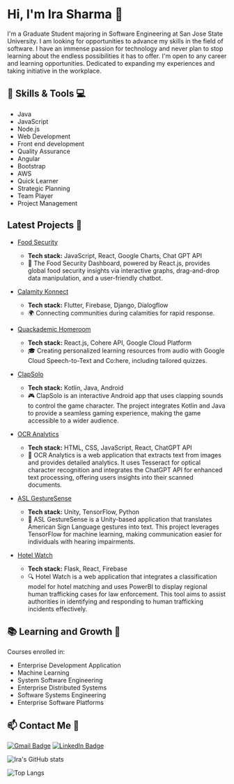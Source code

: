 # Hi, I'm Ira Sharma 🌟

I'm a Graduate Student majoring in Software Engineering at San Jose State University. I am looking for opportunities to advance my skills in the field of software. I have an immense passion for technology and never plan to stop learning about the endless possibilities it has to offer. I'm open to any career and learning opportunities. Dedicated to expanding my experiences and taking initiative in the workplace.

## 🚀 Skills & Tools 💻

- Java
- JavaScript
- Node.js
- Web Development
- Front end development
- Quality Assurance
- Angular
- Bootstrap
- AWS
- Quick Learner
- Strategic Planning
- Team Player
- Project Management

## Latest Projects 🚀

- [Food Security](https://github.com/irasharma13/Food-Security-) 
  - **Tech stack:** JavaScript, React, Google Charts, Chat GPT API
  - 🍲 The Food Security Dashboard, powered by React.js, provides global food security insights via interactive graphs, drag-and-drop data manipulation, and a user-friendly chatbot.

- [Calamity Konnect](https://github.com/irasharma13/Calamity_Konnect) 
  - **Tech stack:** Flutter, Firebase, Django, Dialogflow
  - 🌍 Connecting communities during calamities for rapid response.

- [Quackademic Homeroom](https://github.com/irasharma13/Student_Management_Hackthon_Prep) 
  - **Tech stack:** React.js, Cohere API, Google Cloud Platform
  - 🎓 Creating personalized learning resources from audio with Google Cloud Speech-to-Text and Co:here, including tailored quizzes.

- [ClapSolo](https://github.com/irasharma13/ClapSolo)
  - **Tech stack:** Kotlin, Java, Android
  - 🎮 ClapSolo is an interactive Android app that uses clapping sounds to control the game character. The project integrates Kotlin and Java to provide a seamless gaming experience, making the game accessible to a wider audience.

- [OCR Analytics](https://github.com/irasharma13/OCR_Analytics)
  - **Tech stack:** HTML, CSS, JavaScript, React, ChatGPT API
  - 📄 OCR Analytics is a web application that extracts text from images and provides detailed analytics. It uses Tesseract for optical character recognition and integrates the ChatGPT API for enhanced text processing, offering users insights into their scanned documents.

- [ASL GestureSense](https://github.com/irasharma13/ASL-GestureSense-Unity)
  - **Tech stack:** Unity, TensorFlow, Python
  - 👐 ASL GestureSense is a Unity-based application that translates American Sign Language gestures into text. This project leverages TensorFlow for machine learning, making communication easier for individuals with hearing impairments.

- [Hotel Watch](https://github.com/irasharma13/Hotel-Watch)
  - **Tech stack:** Flask, React, Firebase
  - 🔍 Hotel Watch is a web application that integrates a classification model for hotel matching and uses PowerBI to display regional human trafficking cases for law enforcement. This tool aims to assist authorities in identifying and responding to human trafficking incidents effectively.


## 📚 Learning and Growth 🌱

Courses enrolled in:

- Enterprise Development Application 
- Machine Learning 
- System Software Engineering
- Enterprise Distributed Systems 
- Software Systems Engineering 
- Enterprise Software Platforms

## 📫 Contact Me 📧

[![Gmail Badge](https://img.shields.io/badge/Gmail-D14836?style=for-the-badge&logo=gmail&logoColor=white)](mailto:irasharma13@gmail.com) [![LinkedIn Badge](https://img.shields.io/badge/LinkedIn-0077B5?style=for-the-badge&logo=linkedin&logoColor=white)](https://www.linkedin.com/in/ira-sharma/)

![Ira's GitHub stats](https://github-readme-stats.vercel.app/api?username=irasharma13&rank_icon=github&show=prs_merged_percentage&theme=radical&hide=issues&include_all_commits=true)

![Top Langs](https://github-readme-stats.vercel.app/api/top-langs/?username=irasharma13&hide_progress=true)
